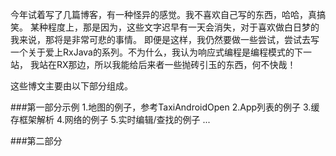 
今年试着写了几篇博客，有一种怪异的感觉。我不喜欢自己写的东西，哈哈，真搞笑。
某种程度上，那是因为，这些文字迟早有一天会消失，对于喜欢做白日梦的我来说，那将是非常可悲的事情。
即便是这样，我仍然要做一些尝试，尝试去写一个关于爱上RxJava的系列。不为什么，我认为响应式编程是编程模式的下一站，
我站在RX那边，所以我能给后来者一些抛砖引玉的东西，何不快哉！

这些博文主要由以下部分组成。

###第一部分示例
1.地图的例子，参考TaxiAndroidOpen
2.App列表的例子
3.缓存框架解析
4.网络的例子
5.实时编辑/查找的例子
...

###第二部分